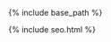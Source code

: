 {% include base_path %}

<meta charset="utf-8">

{% include seo.html %}

<link href="{% if site.atom_feed.path %}{{ site.atom_feed.path }}{% else %}{{ base_path }}/feed.xml{% endif %}" type="application/atom+xml" rel="alternate" title="{{ site.title }} Feed">

<!-- http://t.co/dKP3o1e -->
<meta name="HandheldFriendly" content="True">
<meta name="MobileOptimized" content="320">
<meta name="viewport" content="width=device-width, initial-scale=1.0">
<meta http-equiv="Content-Security-Policy" content="upgrade-insecure-requests">

<script>
  document.documentElement.className = document.documentElement.className.replace(/\bno-js\b/g, '') + ' js ';
</script>

<!-- For all browsers -->
<link rel="stylesheet" href="{{ base_path }}/assets/css/main.css">

<meta http-equiv="cleartype" content="on">
